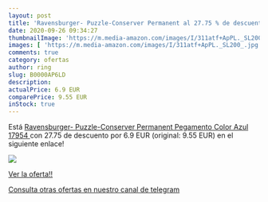 ```yaml
---
layout: post
title: 'Ravensburger- Puzzle-Conserver Permanent al 27.75 % de descuento'
date: 2020-09-26 09:34:27
thumbnailImage: 'https://m.media-amazon.com/images/I/311atf+ApPL._SL200_.jpg'
images: [ 'https://m.media-amazon.com/images/I/311atf+ApPL._SL200_.jpg' ]
comments: true
category: ofertas
author: ring
slug: B0000AP6LD
description:
actualPrice: 6.9 EUR
comparePrice: 9.55 EUR
inStock: true
---
```


Está [Ravensburger- Puzzle-Conserver Permanent Pegamento  Color Azul  17954 ](https://www.amazon.com/dp/B0000AP6LD/?tag=redken08-20) con 27.75 de descuento por 6.9 EUR (original: 9.55 EUR) en el siguiente enlace!

[![](https://m.media-amazon.com/images/I/311atf+ApPL._SL200_.jpg)](https://www.amazon.com/dp/B0000AP6LD/?tag=redken08-20)

[Ver la oferta!!](https://www.amazon.com/dp/B0000AP6LD/?tag=redken08-20)

[Consulta otras ofertas en nuestro canal de telegram](https://t.me/s/ofertas25)

